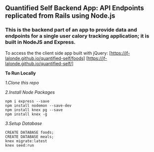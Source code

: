 ## Quantified Self Backend App: API Endpoints replicated from Rails using Node.js

### This is the backend part of an app to provide data and endpoints for a single user calory tracking application; it is built in NodeJS and Express. 
To access the the client side app built with jQuery: [https://jf-lalonde.github.io/quantified-self/foods] [https://jf-lalonde.github.io/quantified-self/] 

  **To Run Locally**
  
  *1.Clone this repo*
  
  *2.Install Node Packages*
  
  ```npm init
  npm i express --save
  npm install nodemon --save-dev
  npm install knex pg --save
  npm install knex -g
  ```
  
  *3.Setup Database*
  
  ```$ psql
  CREATE DATABASE foods;
  CREATE DATABASE meals;
  knex migrate:latest
  knex seed:run
  ```
